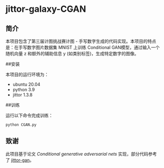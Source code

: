 # jittor-galaxy-CGAN

## 简介
        
本项目包含了第三届计图挑战赛计图 - 手写数字生成的代码实现。本项目的特点是：在手写数字图片数据集 MNIST 上训练 Conditional GAN模型，通过输入一个随机向量 z 和额外的辅助信息 y (如类别标签)，生成特定数字的图像。

##安装

本项目的运行环境为：
- ubuntu 20.04
- python 3.9
- jittor 1.3.8

##训练

运行以下命令完成训练：
```
python CGAN.py

```

## 致谢

此项目基于论文 *Conditional generative adversarial nets* 实现，部分代码参考了 [jittor-gan](https://github.com/Jittor/gan-jittor)。
